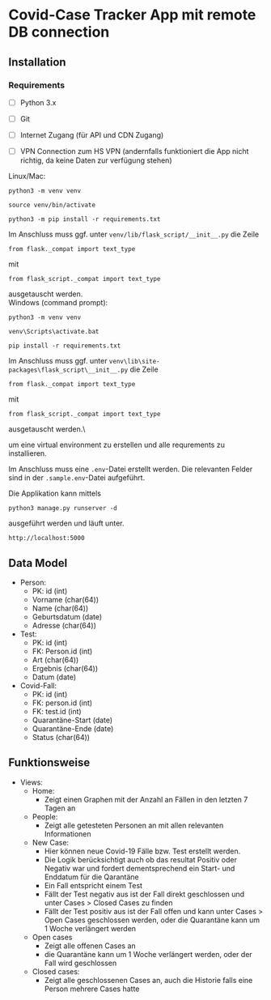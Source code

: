 # Covid-Case Tracker App mit remote DB connection

## Installation

### Requirements

- [ ] Python 3.x

- [ ] Git

- [ ] Internet Zugang (für API und CDN Zugang)

- [ ] VPN Connection zum HS VPN (andernfalls funktioniert die App nicht richtig, da keine Daten zur verfügung stehen)

Linux/Mac:

```
python3 -m venv venv

source venv/bin/activate

python3 -m pip install -r requirements.txt
```

Im Anschluss muss ggf. unter `venv/lib/flask_script/__init__.py` die Zeile

```
from flask._compat import text_type
```

mit

```
from flask_script._compat import text_type
```

ausgetauscht werden.\
Windows (command prompt):

```
python3 -m venv venv

venv\Scripts\activate.bat

pip install -r requirements.txt
```

Im Anschluss muss ggf. unter `venv\lib\site-packages\flask_script\__init__.py` die Zeile

```
from flask._compat import text_type
```

mit

```
from flask_script._compat import text_type
```

ausgetauscht werden.\

um eine virtual environment zu erstellen und alle requrements zu installieren.

Im Anschluss muss eine `.env`-Datei erstellt werden.
Die relevanten Felder sind in der `.sample.env`-Datei aufgeführt.

Die Applikation kann mittels

```
python3 manage.py runserver -d
```

ausgeführt werden und läuft unter.

```
http://localhost:5000
```

## Data Model

- Person:
  - PK: id (int)
  - Vorname (char(64))
  - Name (char(64))
  - Geburtsdatum (date)
  - Adresse (char(64))
- Test:
  - PK: id (int)
  - FK: Person.id (int)
  - Art (char(64))
  - Ergebnis (char(64))
  - Datum (date)
- Covid-Fall:
  - PK: id (int)
  - FK: person.id (int)
  - FK: test.id (int)
  - Quarantäne-Start (date)
  - Quarantäne-Ende (date)
  - Status (char(64))

## Funktionsweise

- Views:
  - Home:
    - Zeigt einen Graphen mit der Anzahl an Fällen in den letzten 7 Tagen an
  - People:
    - Zeigt alle getesteten Personen an mit allen relevanten Informationen
  - New Case:
    - Hier können neue Covid-19 Fälle bzw. Test erstellt werden.
    - Die Logik berücksichtigt auch ob das resultat Positiv oder Negativ war und fordert dementsprechend ein Start- und Enddatum für die Qarantäne
    - Ein Fall entspricht einem Test
    - Fällt der Test negativ aus ist der Fall direkt geschlossen und unter Cases > Closed Cases zu finden
    - Fällt der Test positiv aus ist der Fall offen und kann unter Cases > Open Cases geschlossen werden, oder die Quarantäne kann um 1 Woche verlängert werden
  - Open cases
    - Zeigt alle offenen Cases an
    - die Quarantäne kann um 1 Woche verlängert werden, oder der Fall wird geschlossen
  - Closed cases:
    - Zeigt alle geschlossenen Cases an, auch die Historie falls eine Person mehrere Cases hatte
